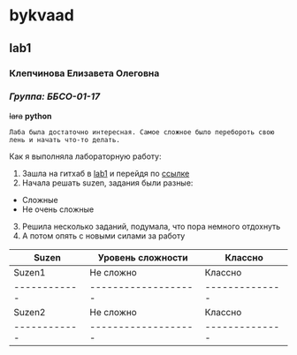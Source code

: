 # bykvaad #
## lab1 ##
### Клепчинова Елизавета Олеговна ###
### *Группа: ББСО-01-17* ###
~~lara~~ **python**

```Лаба была достаточно интересная. Самое сложное было перебороть свою лень и начать что-то делать.```

Как я выполняла лабораторную работу:
1. Зашла на гитхаб в [lab1](https://github.com/bykvaadm/OS/tree/master/admin/lab1) и перейдя по [ссылке](http://escape.myctf.ru "suzen")
2. Начала решать suzen, задания были разные:
* Сложные
* Не очень сложные  
3. Решила несколько заданий, подумала, что пора немного отдохнуть
4. А потом опять с новыми силами за работу

| Suzen      | Уровень сложности | Классно      |
|------------|-------------------|--------------|
| Suzen1     | Не сложно         | Классно      |
|------------|-------------------|--------------|
| Suzen2     | Не сложно         | Классно      |
|------------|-------------------|--------------|

